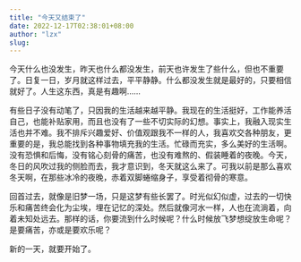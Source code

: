 ```yaml
---
title: "今天又结束了"
date: 2022-12-17T02:38:01+08:00
author: "lzx"
slug: 
---
```


今天什么也没发生，昨天也什么都没发生，前天也许发生了些什么，但也不重要了。日复一日，岁月就这样过去，平平静静。什么都没发生就是最好的，只要相信就好了。人生这东西，真是有趣啊……

有些日子没有动笔了，只因我的生活越来越平静。我现在的生活挺好，工作能养活自己，也能补贴家用，而且也没有了一些不切实际的幻想。事实上，我融入现实生活也并不难。我不排斥兴趣爱好、价值观跟我不一样的人，我喜欢交各种朋友，更重要的是，我总能找到各种事物填充我的生活。忙碌而充实，多么美好的生活啊。没有恐惧和后悔，没有铭心刻骨的痛苦，也没有难熬的、假装睡着的夜晚。今天，冬日的风吹过我的侧脸而去，我才意识到，冬天就这么来了。可我以前是那么喜欢冬天啊，在那些冰冷的夜晚，赤着双脚蜷缩身子，享受着彻骨的寒意。

回首过去，就像是旧梦一场，只是这梦有些长罢了。时光似幻似虚，过去的一切快乐和痛苦终会化为尘埃，埋在记忆的深处。然后就像河水一样，人也在流淌着，向着未知处远去。那样的话，你要流到什么时候呢？什么时候放飞梦想绽放生命呢？是要痛苦，亦或是要欢乐呢？

新的一天，就要开始了。